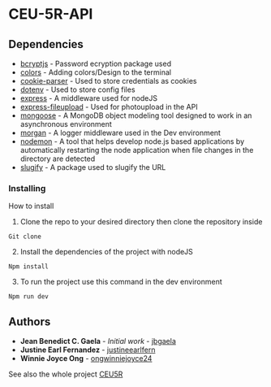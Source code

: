 # CEU-5R-API

## Dependencies

* [bcryptjs](https://www.npmjs.com/package/bcryptjs) - Password ecryption package used
* [colors](https://www.npmjs.com/package/colors) - Adding colors/Design to the terminal
* [cookie-parser](https://www.npmjs.com/package/cookie-parser) - Used to store credentials as cookies
* [dotenv](https://www.npmjs.com/package/dotenv) - Used to store config files
* [express](https://www.npmjs.com/package/express) - A middleware used for nodeJS
* [express-fileupload](https://www.npmjs.com/package/express-fileupload) - Used for photoupload in the API
* [mongoose](https://www.npmjs.com/package/mongoose) -  A MongoDB object modeling tool designed to work in an asynchronous environment
* [morgan](https://www.npmjs.com/package/morgan) - A logger middleware used in the Dev environment
* [nodemon](https://www.npmjs.com/package/nodemon) - A tool that helps develop node.js based applications by automatically restarting the node application when file changes in the directory are detected
* [slugify](https://www.npmjs.com/package/slugify) - A package used to slugify the URL

### Installing

How to install

1. Clone the repo to your desired directory then clone the repository inside
```
Git clone
```

2. Install the dependencies of the project with nodeJS
```
Npm install
```

3. To run the project use this command in the dev environment
```
Npm run dev
```

## Authors

* **Jean Benedict C. Gaela** - *Initial work* - [jbgaela](https://github.com/jbgaela)
* **Justine Earl Fernandez** - [justineearlfern](https://github.com/justineearlfern)
* **Winnie Joyce Ong** - [ongwinniejoyce24](https://github.com/ongwinniejoyce24)

See also the whole project [CEU5R](https://github.com/CEU5R)
